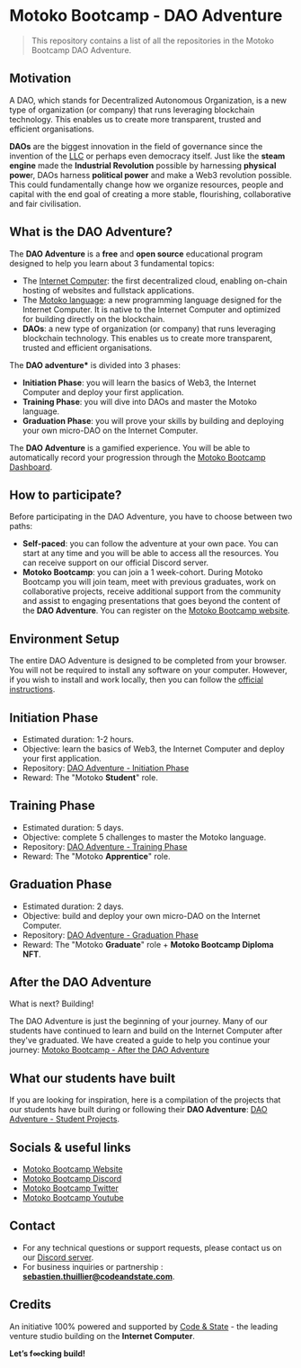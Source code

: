 # Motoko Bootcamp - DAO Adventure

> This repository contains a list of all the repositories in the Motoko Bootcamp DAO Adventure.

## Motivation

A DAO, which stands for Decentralized Autonomous Organization, is a new type of organization (or company) that runs leveraging blockchain technology. This enables us to create more transparent, trusted and efficient organisations.

**DAOs** are the biggest innovation in the field of governance since the invention of the [LLC](https://www.investopedia.com/terms/l/llc.asp) or perhaps even democracy itself. Just like the **steam engine** made the **Industrial Revolution** possible by harnessing **physical powe**r, DAOs harness **political power** and make a Web3 revolution possible. This could fundamentally change how we organize resources, people and capital with the end goal of creating a more stable, flourishing, collaborative and fair civilisation.

## What is the DAO Adventure?

The **DAO Adventure** is a **free** and **open source** educational program designed to help you learn about 3 fundamental topics:

- The [Internet Computer](internetcomputer.org): the first decentralized cloud, enabling on-chain hosting of websites and fullstack applications.
- The [Motoko language](https://www.youtube.com/watch?v=6YIBRI-1RJs): a new programming language designed for the Internet Computer. It is native to the Internet Computer and optimized for building directly on the blockchain.
- **DAOs**: a new type of organization (or company) that runs leveraging blockchain technology. This enables us to create more transparent, trusted and efficient organisations.

The **DAO adventure\*** is divided into 3 phases:

- **Initiation Phase**: you will learn the basics of Web3, the Internet Computer and deploy your first application.
- **Training Phase**: you will dive into DAOs and master the Motoko language.
- **Graduation Phase**: you will prove your skills by building and deploying your own micro-DAO on the Internet Computer.

The **DAO Adventure** is a gamified experience. You will be able to automatically record your progression through the [Motoko Bootcamp Dashboard](https://www.motokobootcamp.com/).

## How to participate?

Before participating in the DAO Adventure, you have to choose between two paths:

- **Self-paced**: you can follow the adventure at your own pace. You can start at any time and you will be able to access all the resources. You can receive support on our official Discord server.
- **Motoko Bootcamp**: you can join a 1 week-cohort. During Motoko Bootcamp you will join team, meet with previous graduates, work on collaborative projects, receive additional support from the community and assist to engaging presentations that goes beyond the content of the **DAO Adventure**. You can register on the [Motoko Bootcamp website](https://motokobootcamp.com/).

## Environment Setup

The entire DAO Adventure is designed to be completed from your browser. You will not be required to install any software on your computer. However, if you wish to install and work locally, then you can follow the [official instructions](https://sdk.dfinity.org/docs/quickstart/local-).

## Initiation Phase

- Estimated duration: 1-2 hours.
- Objective: learn the basics of Web3, the Internet Computer and deploy your first application.
- Repository: [DAO Adventure - Initiation Phase](https://github.com/motoko-bootcamp/dao-adventure-initiation)
- Reward: The "Motoko **Student**" role.

## Training Phase

- Estimated duration: 5 days.
- Objective: complete 5 challenges to master the Motoko language.
- Repository: [DAO Adventure - Training Phase](https://github.com/motoko-bootcamp/dao-adventure-training)
- Reward: The "Motoko **Apprentice**" role.

## Graduation Phase

- Estimated duration: 2 days.
- Objective: build and deploy your own micro-DAO on the Internet Computer.
- Repository: [DAO Adventure - Graduation Phase](https://github.com/motoko-bootcamp/dao-adventure-graduation)
- Reward: The "Motoko **Graduate**" role + **Motoko Bootcamp Diploma NFT**.

## After the DAO Adventure

What is next? Building!

The DAO Adventure is just the beginning of your journey. Many of our students have continued to learn and build on the Internet Computer after they've graduated. We have created a guide to help you continue your journey: [Motoko Bootcamp - After the DAO Adventure](https://github.com/motoko-bootcamp/dao-adventure-building)

## What our students have built

If you are looking for inspiration, here is a compilation of the projects that our students have built during or following their **DAO Adventure**: [DAO Adventure - Student Projects](https://github.com/motoko-bootcamp/awesome-students).

## Socials & useful links

- [Motoko Bootcamp Website](https://www.motokobootcamp.com/)
- [Motoko Bootcamp Discord](https://discord.gg/Q7WhFTCwnF)
- [Motoko Bootcamp Twitter](https://twitter.com/motoko_bootcamp)
- [Motoko Bootcamp Youtube](https://www.youtube.com/@motoko_bootcamp)

## Contact

- For any technical questions or support requests, please contact us on our [Discord server](https://discord.gg/Q7WhFTCwnF).
- For business inquiries or partnership : **sebastien.thuillier@codeandstate.com**.

## Credits

An initiative 100% powered and supported by [Code & State](https://www.codeandstate.com/) - the leading venture studio building on the **Internet Computer**.

**Let’s f∞cking build!**

